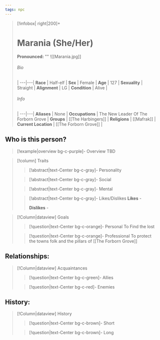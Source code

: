 ```yaml
---
tags: npc
---
```

> [!infobox| right|200]+
> # Marania (She/Her)
> **Pronounced:**  ""
> ![[Marania.jpg]]
> ###### Bio
>  |
> ---|---|
> **Race** | Half-elf |
> **Sex** | Female |
> **Age** | 127 |
> **Sexuality** | Straight |
> **Alignment** | LG |
> **Condition** | Alive |
> ###### Info
>  |
> ---|---|
> **Aliases** | None |
> **Occupations** | The New Leader Of The Forborn Grove |
> **Groups** | [[The Harbingers]]  |
> **Religions** | [[Mafrak]]  |
> **Current Location** | [[The Forborn Grove]] |

## Who is this person?
> [!example|overview bg-c-purple]- Overview 
> TBD


> [!column] Traits
>> [!abstract|text-Center bg-c-gray]- Personality
>>  
>
>
>> [!abstract|text-Center bg-c-gray]- Social
>> 
>
>
>> [!abstract|text-Center bg-c-gray]- Mental
>> 
>
>
>> [!abstract|text-Center bg-c-gray]- Likes/Dislikes
>> **Likes** - 
>>  
>> **Dislikes** - 


> [!Column|dataview] Goals
>> [!question|text-Center bg-c-orange]- Personal
>>  To Find the lost 
>
>
>> [!question|text-Center bg-c-orange]- Professional
>>  To protect the towns folk and the pillars of [[The Forborn Grove]] 
>


## Relationships:

> [!Column|dataview] Acquaintances
>> [!question|text-Center bg-c-green]- Allies
>>   
>
>
>> [!question|text-Center bg-c-red]- Enemies
>>   
>

## History:
> [!Column|dataview] History
>> [!question|text-Center bg-c-brown]- Short
>>   
>
>
>> [!question|text-Center bg-c-brown]- Long
>>   
>